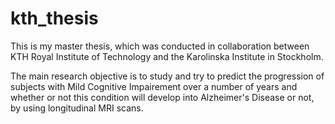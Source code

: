 # kth_thesis
This is my master thesis, which was conducted in collaboration between KTH Royal Institute of Technology and the Karolinska Institute in Stockholm.

The main research objective is to study and try to predict the progression of subjects with Mild Cognitive Impairement over a number of years and whether or not this condition will develop into Alzheimer's Disease or not, by using longitudinal MRI scans.
